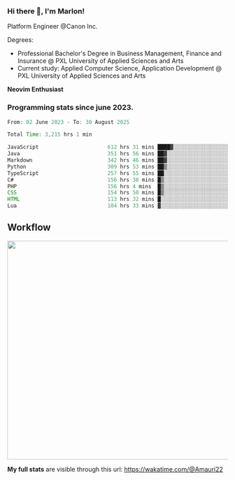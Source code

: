 
### Hi there 👋, I'm Marlon!

Platform Engineer @Canon Inc.

Degrees: 
- Professional Bachelor's Degree in Business Management, Finance and Insurance @ PXL University of Applied Sciences and Arts
- Current study: Applied Computer Science, Application Development @ PXL University of Applied Sciences and Arts

**Neovim Enthusiast**

### Programming stats since june 2023.
<!--START_SECTION:waka-->

```java
From: 02 June 2023 - To: 30 August 2025

Total Time: 3,215 hrs 1 min

JavaScript                      612 hrs 31 mins ████▓░░░░░░░░░░░░░░░░░░░░   18.63 %
Java                            351 hrs 56 mins ██▓░░░░░░░░░░░░░░░░░░░░░░   10.70 %
Markdown                        342 hrs 46 mins ██▓░░░░░░░░░░░░░░░░░░░░░░   10.43 %
Python                          309 hrs 53 mins ██▒░░░░░░░░░░░░░░░░░░░░░░   09.43 %
TypeScript                      257 hrs 55 mins ██░░░░░░░░░░░░░░░░░░░░░░░   07.85 %
C#                              156 hrs 38 mins █▒░░░░░░░░░░░░░░░░░░░░░░░   04.76 %
PHP                             156 hrs 4 mins  █▒░░░░░░░░░░░░░░░░░░░░░░░   04.75 %
CSS                             154 hrs 50 mins █▒░░░░░░░░░░░░░░░░░░░░░░░   04.71 %
HTML                            113 hrs 32 mins █░░░░░░░░░░░░░░░░░░░░░░░░   03.45 %
Lua                             104 hrs 33 mins ▓░░░░░░░░░░░░░░░░░░░░░░░░   03.18 %
```

<!--END_SECTION:waka-->

## Workflow
<a href="https://wakatime.com"><img width="750" height="500" src="https://wakatime.com/share/@Amauri22/c9755ad7-b574-44e4-a9ee-ddb3582724ea.png" /></a>

**My full stats** are visible through this url: https://wakatime.com/@Amauri22
